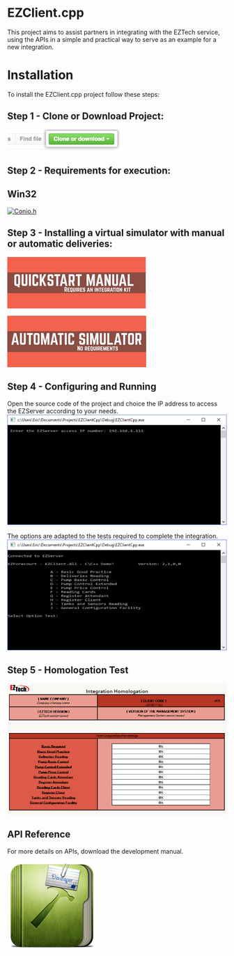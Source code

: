 # EZClient.cpp #

This project aims to assist partners in integrating with the EZTech service, using the APIs in a simple and practical way to serve as an example for a new integration. 

# Installation #

To install the EZClient.cpp project follow these steps:

## Step 1 - Clone or Download Project:
[![CloneProject](https://github.com/EZTechBrasil/EZClientCpp/blob/Eric/Pictures/clone-repo-clone-url-button.png)](https://help.github.com/articles/cloning-a-repository/)

## Step 2 - Requirements for execution:

## Win32
[![Conio.h](https://img.shields.io/badge/atlcomtime-library-brightgreen.svg)](https://msdn.microsoft.com/pt-br/library/zzs00fs6.aspx)

## Step 3 - Installing a virtual simulator with manual or automatic deliveries:

[![Quickstart Manual](https://github.com/EZTechBrasil/EZClientCpp/blob/Eric/Pictures/QUICKSTART%20MANUAL.png)](https://github.com/EZTechBrasil/Integracao/raw/master/downloads/INTEGRATION_KIT_QUICKSTART_MANUAL.pdf)

[![Automatic Simulator](https://github.com/EZTechBrasil/EZClientCpp/blob/Eric/Pictures/AUTOMATIC%20SIMULATOR.png)](https://github.com/EZTechBrasil/Integracao/raw/master/downloads/AUTOMATIC_SIMULATOR.pdf)

## Step 4 - Configuring and Running

Open the source code of the project and choice the IP address to access the EZServer according to your needs.
[![EZClientCppConfigAdress](https://github.com/EZTechBrasil/EZClientCpp/blob/master/Pictures/EZClientCppAcess.png
)](https://github.com/EZTechBrasil/EZClientCpp/blob/master/Pictures/EZClientCppAcess.png
)

The options are adapted to the tests required to complete the integration.
[![EZClientCppMain](https://github.com/EZTechBrasil/EZClientCpp/blob/master/Pictures/EZClientCppMain.png)](https://github.com/EZTechBrasil/EZClientCpp/blob/master/Pictures/EZClientCppMain.png)

## Step 5 - Homologation Test

[![HomologationTest](https://github.com/EZTechBrasil/EZClientCpp/blob/master/Pictures/IntegrationHomologation.png)](https://github.com/EZTechBrasil/EZClientCpp/blob/master/Pictures/EZClientCppMain.png)

## API Reference

For more details on APIs, download the development manual.

[![Quickstart Manual](https://github.com/EZTechBrasil/EZClientCpp/blob/Eric/Pictures/Developer.png)](http://www.execweb.com.br/eztech/EZAdmin/downloads/ManualDesenvolvimento.pdf)
